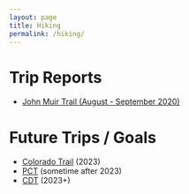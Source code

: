 ```yaml
---
layout: page
title: Hiking
permalink: /hiking/
---
```


# Trip Reports
- [John Muir Trail (August - September 2020)](/hiking/jmt-20/)

# Future Trips / Goals
- [Colorado Trail](https://coloradotrail.org/trail/) (2023)
- [PCT](https://www.pcta.org/) (sometime after 2023)
- [CDT](https://continentaldividetrail.org/) (2023+)
